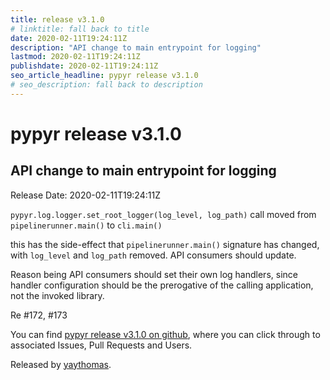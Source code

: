 ```yaml
---
title: release v3.1.0
# linktitle: fall back to title
date: 2020-02-11T19:24:11Z
description: "API change to main entrypoint for logging"
lastmod: 2020-02-11T19:24:11Z
publishdate: 2020-02-11T19:24:11Z
seo_article_headline: pypyr release v3.1.0
# seo_description: fall back to description
---
```

# pypyr release v3.1.0
## API change to main entrypoint for logging
Release Date: 2020-02-11T19:24:11Z

`pypyr.log.logger.set_root_logger(log_level, log_path)` call moved from `pipelinerunner.main()` to `cli.main()`

this has the side-effect that `pipelinerunner.main()` signature has changed, with `log_level` and `log_path` removed. API consumers should update. 

Reason being API consumers should set their own log handlers, since handler configuration should be the prerogative of the calling application, not the invoked library.

Re #172, #173

You can find [pypyr release v3.1.0 on github](https://github.com/pypyr/pypyr/releases/tag/v3.1.0), where you can 
click through to associated Issues, Pull Requests and Users.

Released by [yaythomas](https://github.com/yaythomas).

